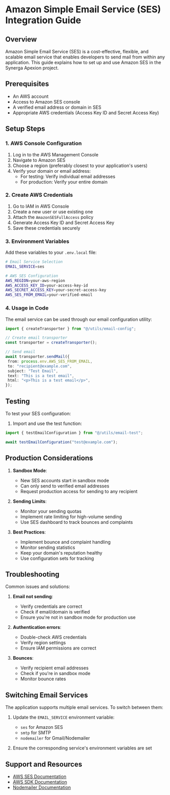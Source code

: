# Amazon Simple Email Service (SES) Integration Guide

## Overview

Amazon Simple Email Service (SES) is a cost-effective, flexible, and scalable email service that enables developers to send mail from within any application. This guide explains how to set up and use Amazon SES in the Synerga Apexion project.

## Prerequisites

- An AWS account
- Access to Amazon SES console
- A verified email address or domain in SES
- Appropriate AWS credentials (Access Key ID and Secret Access Key)

## Setup Steps

### 1. AWS Console Configuration

1. Log in to the AWS Management Console
2. Navigate to Amazon SES
3. Choose a region (preferably closest to your application's users)
4. Verify your domain or email address:
   - For testing: Verify individual email addresses
   - For production: Verify your entire domain

### 2. Create AWS Credentials

1. Go to IAM in AWS Console
2. Create a new user or use existing one
3. Attach the `AmazonSESFullAccess` policy
4. Generate Access Key ID and Secret Access Key
5. Save these credentials securely

### 3. Environment Variables

Add these variables to your `.env.local` file:

```bash
# Email Service Selection
EMAIL_SERVICE=ses

# AWS SES Configuration
AWS_REGION=your-aws-region
AWS_ACCESS_KEY_ID=your-access-key-id
AWS_SECRET_ACCESS_KEY=your-secret-access-key
AWS_SES_FROM_EMAIL=your-verified-email
```

### 4. Usage in Code

The email service can be used through our email configuration utility:

```typescript
import { createTransporter } from "@/utils/email-config";

// Create email transporter
const transporter = createTransporter();

// Send email
await transporter.sendMail({
 from: process.env.AWS_SES_FROM_EMAIL,
 to: "recipient@example.com",
 subject: "Test Email",
 text: "This is a test email",
 html: "<p>This is a test email</p>",
});
```

## Testing

To test your SES configuration:

1. Import and use the test function:

```typescript
import { testEmailConfiguration } from "@/utils/email-test";

await testEmailConfiguration("test@example.com");
```

## Production Considerations

1. **Sandbox Mode**:

   - New SES accounts start in sandbox mode
   - Can only send to verified email addresses
   - Request production access for sending to any recipient

2. **Sending Limits**:

   - Monitor your sending quotas
   - Implement rate limiting for high-volume sending
   - Use SES dashboard to track bounces and complaints

3. **Best Practices**:
   - Implement bounce and complaint handling
   - Monitor sending statistics
   - Keep your domain's reputation healthy
   - Use configuration sets for tracking

## Troubleshooting

Common issues and solutions:

1. **Email not sending**:

   - Verify credentials are correct
   - Check if email/domain is verified
   - Ensure you're not in sandbox mode for production use

2. **Authentication errors**:

   - Double-check AWS credentials
   - Verify region settings
   - Ensure IAM permissions are correct

3. **Bounces**:
   - Verify recipient email addresses
   - Check if you're in sandbox mode
   - Monitor bounce rates

## Switching Email Services

The application supports multiple email services. To switch between them:

1. Update the `EMAIL_SERVICE` environment variable:

   - `ses` for Amazon SES
   - `smtp` for SMTP
   - `nodemailer` for Gmail/Nodemailer

2. Ensure the corresponding service's environment variables are set

## Support and Resources

- [AWS SES Documentation](https://docs.aws.amazon.com/ses/)
- [AWS SDK Documentation](https://docs.aws.amazon.com/AWSJavaScriptSDK/latest/)
- [Nodemailer Documentation](https://nodemailer.com/)
